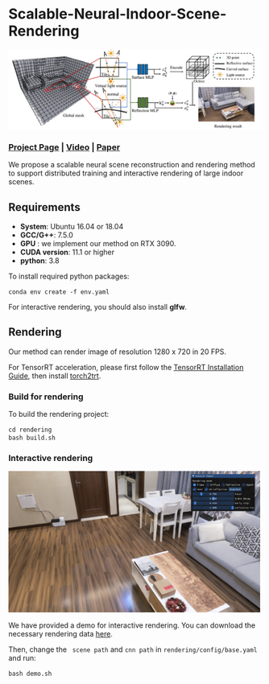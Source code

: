 # Scalable-Neural-Indoor-Scene-Rendering

![](./pics/pipeline.png)

### [Project Page](xxx) | [Video](xxx) | [Paper](xxx) 

We propose a scalable neural scene reconstruction and rendering method to support distributed training and interactive rendering of large indoor scenes.



## Requirements

+ **System**: Ubuntu 16.04 or 18.04
+ **GCC/G++**: 7.5.0 
+ **GPU** : we implement our method on RTX 3090. 
+ **CUDA version**: 11.1 or higher
+ **python**: 3.8 

To install required python packages:

```shell
conda env create -f env.yaml
```

For interactive rendering, you should also install **glfw**.



## Rendering

Our method can render image of resolution 1280 x 720 in 20 FPS. 

For TensorRT acceleration, please first follow the [TensorRT Installation Guide](https://docs.nvidia.com/deeplearning/tensorrt/install-guide/index.html), then install [torch2trt](https://github.com/NVIDIA-AI-IOT/torch2trt#option-1---without-plugins).

### Build for rendering

To build the rendering project:

```shell
cd rendering
bash build.sh
```



### Interactive rendering

<img src='./pics/viewer.png' width=500 >

We have provided a demo for interactive rendering. You can download the necessary rendering data [here](https://drive.google.com/file/d/1Hh0XhHqLO2Tq2vXU-WwKq16Z6K7HZCT1/view?usp=sharing). 

Then, change the ` scene path` and `cnn path` in `rendering/config/base.yaml` and run:

```shell
bash demo.sh
```





